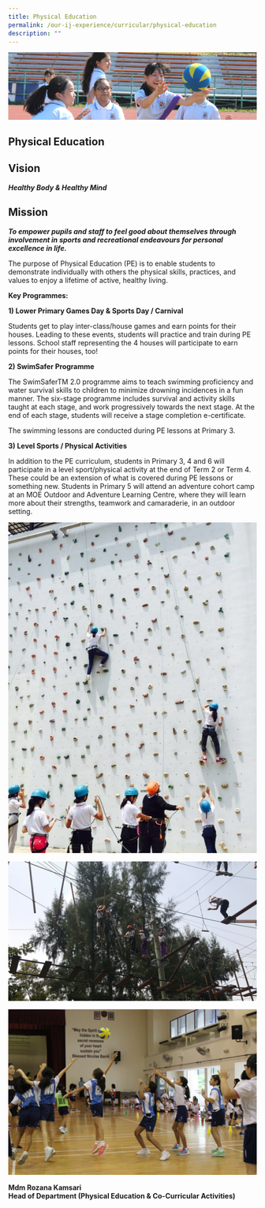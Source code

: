 ```yaml
---
title: Physical Education
permalink: /our-ij-experience/curricular/physical-education
description: ""
---
```

![](/images/subpage.jpg)

## Physical Education

Vision
------

**_Healthy Body & Healthy Mind_**

Mission
-------

**_To empower pupils and staff to feel good about themselves through involvement in sports and recreational endeavours for personal excellence in life._**

  

The purpose of Physical Education (PE) is to enable students to demonstrate individually with others the physical skills, practices, and values to enjoy a lifetime of active, healthy living.

  

**Key Programmes:**

  

**1) Lower Primary Games Day & Sports Day / Carnival**

  

Students get to play inter-class/house games and earn points for their houses. Leading to these events, students will practice and train during PE lessons. School staff representing the 4 houses will participate to earn points for their houses, too!

  

**2) SwimSafer Programme**

  

The SwimSaferTM 2.0 programme aims to teach swimming proficiency and water survival skills to children to minimize drowning incidences in a fun manner. The six-stage programme includes survival and activity skills taught at each stage, and work progressively towards the next stage. At the end of each stage, students will receive a stage completion e-certificate.

  

The swimming lessons are conducted during PE lessons at Primary 3.

  

**3) Level Sports / Physical Activities**

  

In addition to the PE curriculum, students in Primary 3, 4 and 6 will participate in a level sport/physical activity at the end of Term 2 or Term 4. These could be an extension of what is covered during PE lessons or something new. Students in Primary 5 will attend an adventure cohort camp at an MOE Outdoor and Adventure Learning Centre, where they will learn more about their strengths, teamwork and camaraderie, in an outdoor setting.


![](/images/Curricular/PE_1.jpg)

![](/images/Curricular/PE_2.jpg)

![](/images/Curricular/PE_3.jpg)


**Mdm Rozana Kamsari**<br>
**Head of Department (Physical Education & Co-Curricular Activities)**